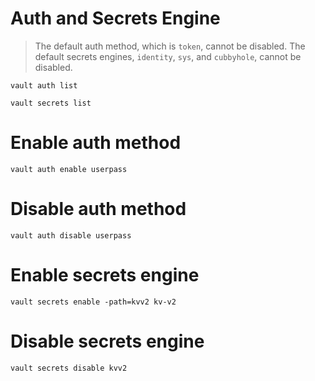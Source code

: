 # Auth and Secrets Engine

> The default auth method, which is `token`, cannot be disabled.
> The default secrets engines, `identity`, `sys`, and `cubbyhole`, cannot be disabled.

```
vault auth list
```

```
vault secrets list
```

# Enable auth method
```
vault auth enable userpass
```

# Disable auth method
```
vault auth disable userpass
```

# Enable secrets engine
```
vault secrets enable -path=kvv2 kv-v2
```

# Disable secrets engine
```
vault secrets disable kvv2
```

